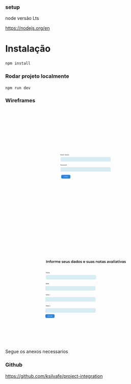 ### setup

node versão Lts

https://nodejs.org/en

# Instalação

`npm install`

### Rodar projeto localmente

`npm run dev`

### Wireframes

![Alt text](<Tela Login.jpg>)

![Alt text](<Tela Digitação.jpg>)

Segue os anexos necessarios

### Github

https://github.com/ksilvafe/project-integration
